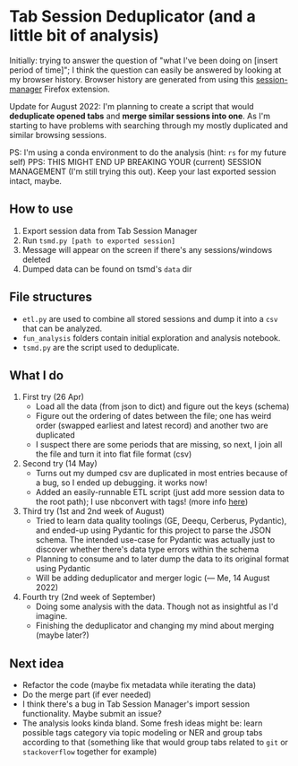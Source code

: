 # Tab Session Deduplicator (and a little bit of analysis)

Initially: trying to answer the question of "what I've been doing on [insert period of time]"; I think the question can easily be answered by looking at my browser history. Browser history are generated from using this [session-manager](https://github.com/sienori/Tab-Session-Manager) Firefox extension.

Update for August 2022: I'm planning to create a script that would **deduplicate opened tabs** and **merge similar sessions into one**. As I'm starting to have problems with searching through my mostly duplicated and similar browsing sessions.

PS: I'm using a conda environment to do the analysis (hint: `rs` for my future self)
PPS: THIS MIGHT END UP BREAKING YOUR (current) SESSION MANAGEMENT (I'm still trying this out). Keep your last exported session intact, maybe.

## How to use

1. Export session data from Tab Session Manager
2. Run `tsmd.py [path to exported session]`
3. Message will appear on the screen if there's any sessions/windows deleted
4. Dumped data can be found on tsmd's `data` dir

## File structures

- `etl.py` are used to combine all stored sessions and dump it into a `csv` that can be analyzed.
- `fun_analysis` folders contain initial exploration and analysis notebook.
- `tsmd.py` are the script used to deduplicate.

## What I do

1. First try (26 Apr)
    - Load all the data (from json to dict) and figure out the keys (schema)
    - Figure out the ordering of dates between the file; one has weird order (swapped earliest and latest record) and another two are duplicated
    - I suspect there are some periods that are missing, so next, I join all the file and turn it into flat file format (csv)
2. Second try (14 May)
    - Turns out my dumped csv are duplicated in most entries because of a bug, so I ended up debugging. it works now!
    - Added an easily-runnable ETL script (just add more session data to the root path); I use nbconvert with tags! (more info [here](https://stackoverflow.com/a/48084050/8996974))
3. Third try (1st and 2nd week of August)
    - Tried to learn data quality toolings (GE, Deequ, Cerberus, Pydantic), and ended-up using Pydantic for this project to parse the JSON schema. The intended use-case for Pydantic was actually just to discover whether there's data type errors within the schema
    - Planning to consume and to later dump the data to its original format using Pydantic
    - Will be adding deduplicator and merger logic (— Me, 14 August 2022)
4. Fourth try (2nd week of September)
    - Doing some analysis with the data. Though not as insightful as I'd imagine.
    - Finishing the deduplicator and changing my mind about merging (maybe later?)

## Next idea

- Refactor the code (maybe fix metadata while iterating the data)
- Do the merge part (if ever needed)
- I think there's a bug in Tab Session Manager's import session functionality. Maybe submit an issue?
- The analysis looks kinda bland. Some fresh ideas might be: learn possible tags category via topic modeling or NER and group tabs according to that (something like that would group tabs related to `git` or `stackoverflow` together for example)
